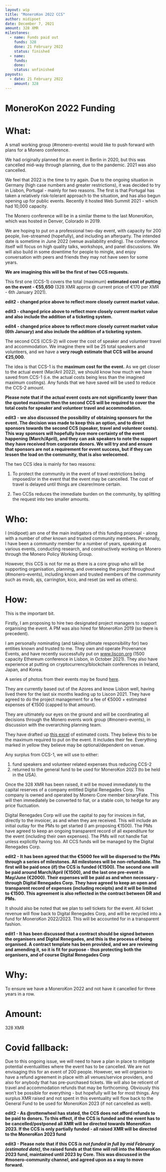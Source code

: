 ```yaml
---
layout: wip
title: "MoneroKon 2022 CCS"
author: midipoet
date: December 7, 2021
amount: 328 XMR
milestones:
  - name: Funds paid out
    funds: 328
    done: 21 February 2022
    status: finished
  - name:
    funds:
    done:
    status: unfinished
payouts:
  - date: 21 February 2022
    amount: 328
---
```


# MoneroKon 2022 Funding

# What:
A small working group (#monero-events) would like to push forward with plans for a Monero conference. 
 
We had originally planned for an event in Berlin in 2020, but this was cancelled mid-way through planning, due to the pandemic. 2021 was also cancelled. 
 
We feel that 2022 is the time to try again. Due to the ongoing situation in Germany (high case numbers and greater restrictions), it was decided to try in Lisbon, Portugal - mainly for two reasons. The first is that Portugal has taken a relatively risk-tolerant approach to the situation, and has also begun opening up for public events. Recently it hosted Web Summit 2021 - which had 10,000 capacity. 
 
The Monero conference will be in a similar theme to the last MoneroKon, which was hosted in Denver, Colorado in 2019.
 
We are hoping to put on a professional two-day event, with capacity for 200 people, live-streamed (hopefully), and including an afterparty. The intended date is sometime in June 2022 (venue availability ending). The conference itself will focus on high quality talks, workshops, and panel discussions. We will also build in some downtime for people to mingle, and enjoy conversation with peers and friends they may not have seen for some years.
 
**We are imagining this will be the first of two CCS requests.**

This first one (CCS-1) covers the total (maximum) **estimated cost of putting on the event - €55,650** (328 XMR approx @ current price of €170 per XMR - 6th January 2021).

**edit2 - changed price above to reflect more closely current market value.**

**edit3 - changed price above to reflect more closely current market value and also include the addition of a ticketing system.**

**edit4 - changed price above to reflect more closely current market value (6th January) and also include the addition of a ticketing system.**

The second CCS (CCS-2) will cover the cost of speaker and volunteer travel and accommodation. We imagine there will be 25 total speakers and volunteers, and we have a **very rough estimate that CCS will be around €25,000.**
 
The idea is that CCS-1 is the **maximum cost for the event.** As we get closer to the actual event (Mar/Aril 2022), we should know how much we have saved from CCS-1 (i.e. the actual costs being less than the imagined maximum costings). Any funds that we have saved will be used to reduce the CCS-2 amount.

**Please note that if the actual event costs are not significantly lower than the quoted maximum then the second CCS will be required to cover the total costs for speaker and volunteer travel and accommodation.**

**edit3 - we also discussed the possibility of obtaining sponsors for the event. The decision was made to keep this an option, and to direct sponsors towards the second CCS (speaker, travel and volunteer costs). This way sponsors will hopefully have more certainty of the event happening (March/April), and they can ask speakers to note the support they have received from corporate donors. We will try and and ensure that sponsors are not a requirement for event success, but if they can lessen the load on the community, that is also welecomed.**

The two CCS idea is mainly for two reasons:

1. To protect the community in the event of travel restrictions being imposed/or in the event that the event may be cancelled. The cost of travel is delayed until things are clearer/more certain. 

2. Two CCSs reduces the immediate burden on the community, by splitting the request into two smaller amounts. 
 
# Who:
I (midipoet) am one of the main instigators of this funding proposal - along with a number of other known and trusted community members. Personally, I have been a community member for a number of years, speaking at various events, conducting research, and constructively working on Monero through the Monero Policy Working Group. 
 
However, this CCS is not for me as there is a core group who will be supporting organisation, planning, and overseeing the project throughout (#monero-events), including known and trusted members of the community such as msvb, ajs, carrington, kico, and reset (as well as others).
 
# How: 
This is the important bit.
 
Firstly, I am proposing to hire two designated project managers to support organising the event. A PM was also hired for MoneroKon 2019 (so there is precedent).  
 
I am personally nominating (and taking ultimate responsibility for) two entities known and trusted to me. They own and operate Provenance Events, and have recently successfully put on www.liscon.org (1500 capacity Ethereum conference in Lisbon, in October 2021). They also have experience at putting on cryptocurrency/blockchain conferences in Ireland, Japan, and Korea.
 
A series of photos from their events may be found [here](https://drive.google.com/drive/u/1/folders/1W8lX2ZNdUaBvYR3MDlAPiHV4nu2mliCT). 
 
They are currently based out of the Azores and know Lisbon well, having lived there for the last six months leading up to Liscon 2021. They have agreed to do the project management for a fee of €5000 + estimated expenses of €1500 (capped to that amount). 

They are ultimately our eyes on the ground and will be coordinating all decisions through the Monero events work group (#monero-events), in discussion with the overarching planning team.
 
They have drafted up [this excel](https://docs.google.com/spreadsheets/u/1/d/1Ls-U_F6DPjm0kpXwzz-noLLKR5Ti42gffj31LcoINc8/edit#gid=0) of estimated costs. They believe this to be the maximum required to put on the event. It includes their fee. Everything marked in yellow they believe may be optional/dependent on venue. 
 
Any surplus from CCS-1, we will use to either: 
 
1. fund speakers and volunteer related expenses thus reducing CCS-2
2. returned to the general fund to be used for MoneroKon 2023 (to be held in the USA). 
 
Once the 328 XMR has been raised, it will be moved immediately to the capital reserves of a company entitled Digital Renegades Corp. This company is owned and operated by Monero Core member binaryFate. This will then immediately be converted to fiat, or a stable coin, to hedge for any price fluctuation.
 
Digital Renegades Corp will use the capital to pay for invoices in fiat, directly to the invoicer, as and when they are received. This will include an initial outlay for the PMs to get started (I am proposing €1500). The PMs have agreed to keep an ongoing transparent record of all expenditure for the event (including their own expenses). The PMs will not handle fiat unless explicitly having too. All CCS funds will be managed by the Digital Renegades Corp.

**edit2 - It has been agreed that the €5000 fee will be dispersed to the PMs through a series of milestones. All milestones **will be non-refundable**. The first will be paid once (if) the CCS is funded (€1500). The second one will be paid around March/April (€1500), and the last one pre-event in May/June (€2000). Their expenses will be paid as and when necessary - through Digital Renegades Corp. They have agreed to keep an open and transparent record of expenses (including receipts) and it will be limited to €1500. This agreement is also reflected in the contract between DR and PMs.**
 
It should also be noted that we plan to sell tickets for the event. All ticket revenue will flow back to Digital Renegades Corp, and will be recycled into a fund for MoneroKon 2022/2023. This will be accounted for in a transparent fashion.

**edit1 - It has been discussed that a contract should be signed between the organisers and Digital Renegades, and this is the process of being organised. A contract template has been provided, and we are reviewing and amending it, so it is fit for purpose - thus protecting both the organisers, and of course Digital Renegades Corp**
 
# Why:
To ensure we have a MoneroKon 2022 and not have it cancelled for three years in a row. 
 
# Amount:
328 XMR
 
# Covid fallback:
Due to this ongoing issue, we will need to have a plan in place to mitigate potential eventualities where the event has to be cancelled. We are not envisaging this for an event of 200 people. However, we will organise to have a refund agreement in place with all venues/service providers, and also for anybody that has pre-purchased tickets. We will also be reticent of travel and accommodation refunds that may be forthcoming. Obviously this won’t be possible for everything - but hopefully will be for most things. Any surplus XMR raised and not spent in this eventuality will flow back to the General Fund to be used for MoneroKon 2023 (if not cancelled as well).

**edit2 - As @rottenwheel has stated, the CCS does not afford refunds to be paid to donors. To this effect, if the CCS is funded and the event has to be cancelled/postponed all XMR will be directed towards MoneroKon 2023. If the CCS is only partially funded - all raised XMR will be directed to the MoneroKon 2023 fund**

**edit3 - Please note that if this CCS _is not funded in full by mid February (estimated date)_, the raised funds at that time will roll into the MoneroKon 2023 fund, maintained until 2023 by Core. This was discussed in the #monero-community channel, and agreed upon as a way to move forward.**
